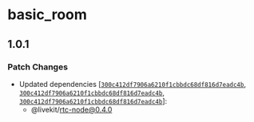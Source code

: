 # basic_room

## 1.0.1

### Patch Changes

- Updated dependencies [[`300c412df7906a6210f1cbbdc68df816d7eadc4b`](https://github.com/livekit/node-sdks-temp/commit/300c412df7906a6210f1cbbdc68df816d7eadc4b), [`300c412df7906a6210f1cbbdc68df816d7eadc4b`](https://github.com/livekit/node-sdks-temp/commit/300c412df7906a6210f1cbbdc68df816d7eadc4b), [`300c412df7906a6210f1cbbdc68df816d7eadc4b`](https://github.com/livekit/node-sdks-temp/commit/300c412df7906a6210f1cbbdc68df816d7eadc4b)]:
  - @livekit/rtc-node@0.4.0
